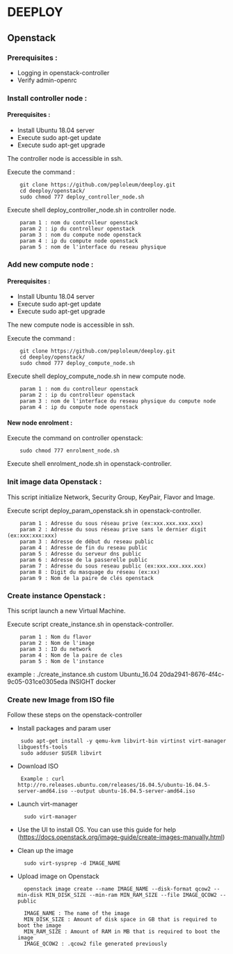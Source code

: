 # DEEPLOY

## Openstack

### Prerequisites :  
* Logging in openstack-controller
* Verify admin-openrc

### Install controller node :
#### Prerequisites :
* Install Ubuntu 18.04 server
* Execute sudo apt-get update
* Execute sudo apt-get upgrade

The controller node is accessible in ssh.

Execute the command :

        git clone https://github.com/peploleum/deeploy.git
        cd deeploy/openstack/
        sudo chmod 777 deploy_controller_node.sh

Execute shell deploy_controller_node.sh in controller node.
        
        param 1 : nom du controlleur openstack
        param 2 : ip du controlleur openstack
        param 3 : nom du compute node openstack
        param 4 : ip du compute node openstack
        param 5 : nom de l'interface du reseau physique

### Add new compute node :
#### Prerequisites :
* Install Ubuntu 18.04 server
* Execute sudo apt-get update
* Execute sudo apt-get upgrade

The new compute node is accessible in ssh.

Execute the command :

        git clone https://github.com/peploleum/deeploy.git
        cd deeploy/openstack/
        sudo chmod 777 deploy_compute_node.sh
        
Execute shell deploy_compute_node.sh in new compute node.
        
        param 1 : nom du controlleur openstack
        param 2 : ip du controlleur openstack
        param 3 : nom de l'interface du reseau physique du compute node
        param 4 : ip du compute node openstack

#### New node enrolment :

Execute the command on controller openstack:
        
        sudo chmod 777 enrolment_node.sh

Execute shell enrolment_node.sh in openstack-controller.

### Init image data Openstack :

This script initialize Network, Security Group, KeyPair, Flavor and Image.

Execute script deploy_param_openstack.sh in openstack-controller.

        param 1 : Adresse du sous réseau prive (ex:xxx.xxx.xxx.xxx)
        param 2 : Adresse du sous réseau prive sans le dernier digit (ex:xxx:xxx:xxx)
        param 3 : Adresse de début du reseau public
        param 4 : Adresse de fin du reseau public
        param 5 : Adresse du serveur dns public
        param 6 : Adresse de la passerelle public
        param 7 : Adresse du sous reseau public (ex:xxx.xxx.xxx.xxx)
        param 8 : Digit du masquage du réseau (ex:xx)
        param 9 : Nom de la paire de clés openstack

### Create instance Openstack :

This script launch a new Virtual Machine.

Execute script create_instance.sh in openstack-controller.

        param 1 : Nom du flavor
        param 2 : Nom de l'image
        param 3 : ID du network
        param 4 : Nom de la paire de cles
        param 5 : Nom de l'instance

example : ./create_instance.sh custom Ubuntu_16.04 20da2941-8676-4f4c-9c05-031ce0305eda INSIGHT docker

### Create new Image from ISO file

Follow these steps on the openstack-controller
 * Install packages and param user

        sudo apt-get install -y qemu-kvm libvirt-bin virtinst virt-manager libguestfs-tools
        sudo adduser $USER libvirt
 * Download ISO

        Example : curl http://ro.releases.ubuntu.com/releases/16.04.5/ubuntu-16.04.5-server-amd64.iso --output ubuntu-16.04.5-server-amd64.iso
* Launch virt-manager
        
        sudo virt-manager

* Use the UI to install OS. You can use this guide for help (https://docs.openstack.org/image-guide/create-images-manually.html)

* Clean up the image

        sudo virt-sysprep -d IMAGE_NAME
* Upload image on Openstack

        openstack image create --name IMAGE_NAME --disk-format qcow2 --min-disk MIN_DISK_SIZE --min-ram MIN_RAM_SIZE --file IMAGE_QCOW2 --public
        
        IMAGE_NAME : The name of the image
        MIN_DISK_SIZE : Amount of disk space in GB that is required to boot the image
        MIN_RAM_SIZE : Amount of RAM in MB that is required to boot the image
        IMAGE_QCOW2 : .qcow2 file generated previously